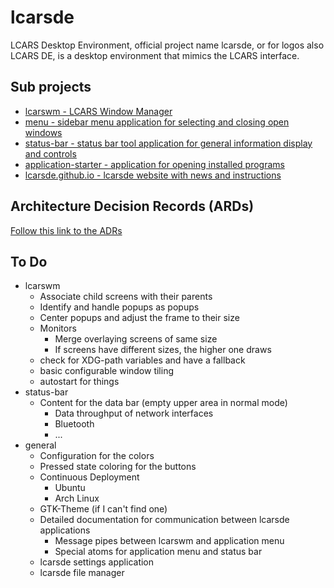 # lcarsde
LCARS Desktop Environment, official project name lcarsde, or for logos also LCARS DE, is a desktop environment that mimics the LCARS interface.

## Sub projects
* [lcarswm - LCARS Window Manager](https://github.com/lcarsde/lcarswm)
* [menu - sidebar menu application for selecting and closing open windows](https://github.com/lcarsde/menu)
* [status-bar - status bar tool application for general information display and controls](https://github.com/lcarsde/status-bar)
* [application-starter - application for opening installed programs](https://github.com/lcarsde/application-starter)
* [lcarsde.github.io - lcarsde website with news and instructions](https://github.com/lcarsde/lcarsde.github.io)

## Architecture Decision Records (ARDs)
[Follow this link to the ADRs](adr/adr-index.md)

## To Do
* lcarswm
  * Associate child screens with their parents
  * Identify and handle popups as popups
  * Center popups and adjust the frame to their size
  * Monitors
    * Merge overlaying screens of same size
    * If screens have different sizes, the higher one draws
  * check for XDG-path variables and have a fallback
  * basic configurable window tiling
  * autostart for things
* status-bar
  * Content for the data bar (empty upper area in normal mode)
    * Data throughput of network interfaces
    * Bluetooth
    * ...
* general
  * Configuration for the colors
  * Pressed state coloring for the buttons
  * Continuous Deployment
    * Ubuntu
    * Arch Linux
  * GTK-Theme (if I can't find one)
  * Detailed documentation for communication between lcarsde applications
    * Message pipes between lcarswm and application menu
    * Special atoms for application menu and status bar
  * lcarsde settings application
  * lcarsde file manager
